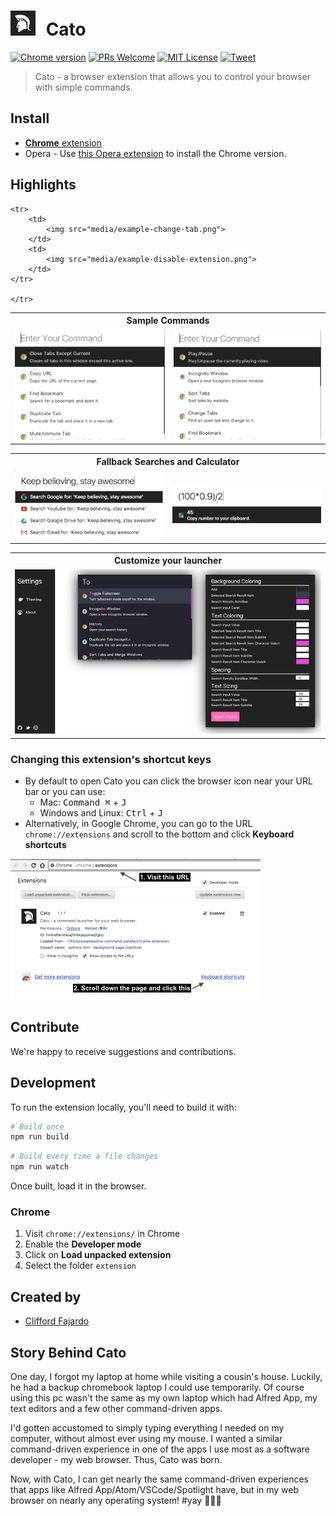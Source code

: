 # <img src="media/cato-logo.png" width="40" style='margin-right: 10px;'> Cato

[![Chrome version][badge-cws]][link-cws]
[![PRs Welcome][prs-badge]][prs]
[![MIT License][license-badge]][LICENSE]
[![Tweet][twitter-badge]][twitter]

> Cato - a browser extension that allows you to control your browser with simple commands.
<!-- **Discuss it on [Product Hunt](https://www.producthunt.com/posts/cato)** -->


## Install

- [**Chrome** extension](https://chrome.google.com/webstore/detail/cato/icphdcfpompgbdikholnedfeidemgobg)
- Opera - Use [this Opera extension](https://addons.opera.com/en/extensions/details/download-chrome-extension-9/) to install the Chrome version.


## Highlights

<table style="max-width: 700px;">
	<tr>
		<th colspan="2" style="text-align:center">
			Sample Commands
		</th>
	</tr>
	<tr><!-- Prevent zebra stripes --></tr>
	<tr>
		<td>
			<img src="media/example-commands-showcase1.png">
		</td>
		<td>
			<img src="media/example-command-showcase2.png">
		</td>
	</tr>

	<tr>
		<td>
			<img src="media/example-change-tab.png">
		</td>
		<td>
			<img src="media/example-disable-extension.png">
		</td>
	</tr>

	</tr>
</table>

<table style="max-width: 700px;">
	<tr>
		<th colspan="2" style="text-align:center">
			Fallback Searches and Calculator
		</th>
	</tr>
	<tr><!-- Prevent zebra stripes --></tr>
	<tr>
		<td>
			<img src="media/example-fallback-search.png">
		</td>
		<td>
			<img src="media/example-calculator.png"> </td>
	</tr>
</table>

<table style="max-width: 700px;">
	<tr>
		<th colspan="2" style="text-align:center">
			Customize your launcher
		</th>
	</tr>
	<tr><!-- Prevent zebra stripes --></tr>
	<tr>
		<td>
			<img src="media/example-theme-customizer.png">
		</td>
</table>



### Changing this extension's shortcut keys

- By default to open Cato you can click the browser icon near your URL bar or you can use:
  - Mac: <kbd>Command ⌘</kbd> + <kbd>J</kbd>
  - Windows and Linux: <kbd>Ctrl</kbd> + <kbd>J</kbd>
- Alternatively, in Google Chrome, you can go to the URL `chrome://extensions` and scroll to the bottom and click **Keyboard shortcuts**

<img src="media/change-shortcut-how-to.png" width="400px"/>



## Contribute

We're happy to receive suggestions and contributions.



## Development

To run the extension locally, you'll need to build it with:

```sh
# Build once
npm run build
```

```sh
# Build every time a file changes
npm run watch
```

Once built, load it in the browser.

### Chrome

1. Visit `chrome://extensions/` in Chrome
2. Enable the **Developer mode**
3. Click on **Load unpacked extension**
4. Select the folder `extension`


## Created by

- [Clifford Fajardo](https://github.com/cliffordfajard0)



## Story Behind Cato

One day, I forgot my laptop at home while visiting a cousin's house. Luckily, he had a backup chromebook laptop I could use temporarily. Of course using this pc wasn't the same as my own laptop which had Alfred App, my text editors and a few other command-driven apps.

I'd gotten accustomed to simply typing everything I needed on my computer, without almost ever using my mouse. I wanted a similar command-driven experience in one of the apps I use most as a software developer - my web browser. Thus, Cato was born.

Now, with Cato, I can get nearly the same command-driven experiences that apps like Alfred App/Atom/VSCode/Spotlight have, but in my web browser on nearly any operating system! #yay  🎉🍻🎊



[badge-cws]: https://img.shields.io/chrome-web-store/v/hlepfoohegkhhmjieoechaddaejaokhf.svg?label=chrome
[link-cws]: https://chrome.google.com/webstore/detail/cato/icphdcfpompgbdikholnedfeidemgobg "Version published on Chrome Web Store"

[license-badge]: https://img.shields.io/npm/l/cross-env.svg?style=flat-square
[license]: https://github.com/kentcdodds/cross-env/blob/master/other/LICENSE

[license-badge]: https://img.shields.io/npm/l/cross-env.svg?style=flat-square
[license]: https://github.com/kentcdodds/cross-env/blob/master/other/LICENSE

[prs]: http://makeapullrequest.com
[prs-badge]: https://img.shields.io/badge/PRs-welcome-brightgreen.svg?style=flat-square

[twitter]: https://twitter.com/intent/tweet?url=https%3A%2F%2Fchrome.google.com%2Fwebstore%2Fdetail%2Fcato%2Ficphdcfpompgbdikholnedfeidemgobg&via=cliffordfajard0&text=Checkout%20the%20command%20launcher%20browser%20extension%20-%20Cato%21
[twitter-badge]: https://img.shields.io/twitter/url/https/github.com/kentcdodds/cross-env.svg?style=social
